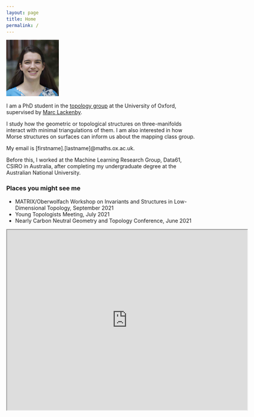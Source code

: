 ```yaml
---
layout: page
title: Home
permalink: /
---
```


<img src="files/adele.jpg" width=140 height=150 alt="Head shot">

I am a PhD student in the [topology group](https://www.maths.ox.ac.uk/groups/topology) at the University of Oxford, supervised by [Marc Lackenby](http://people.maths.ox.ac.uk/lackenby/).

I study how the geometric or topological structures on three-manifolds interact with minimal triangulations of them.
I am also interested in how Morse structures on surfaces can inform us about the mapping class group.

My email is [firstname].[lastname]@maths.ox.ac.uk.

Before this, I worked at the Machine Learning Research Group, Data61, CSIRO in Australia, after completing my undergraduate degree at the Australian National University.

### Places you might see me
- MATRIX/Oberwolfach Workshop on Invariants and Structures in Low-Dimensional Topology, September 2021
- Young Topologists Meeting, July 2021
- Nearly Carbon Neutral Geometry and Topology Conference, June 2021

<iframe src="https://drive.google.com/file/d/1rBSK-RpvHIh5lJUbmuUpR41mBBY6u-9J/preview" width="640" height="480" allow="autoplay"></iframe>

